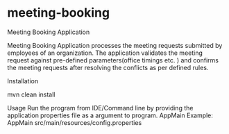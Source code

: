 # meeting-booking

Meeting Booking Application

Meeting Booking Application processes the meeting requests submitted by employees of an organization. The application validates the meeting request against pre-defined parameters(office timings etc. ) and confirms the meeting requests after resolving the conflicts as per defined rules.

Installation

mvn clean install

Usage
Run the program from IDE/Command line by providing the application properties file as a argument to program.
AppMain <Path to Application Properties File>
Example: AppMain src/main/resources/config.properties
